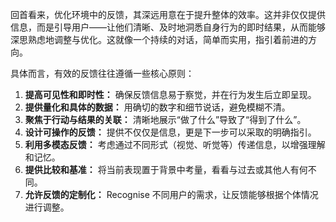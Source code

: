 回首看来，优化环境中的反馈，其深远用意在于提升整体的效率。这并非仅仅提供信息，而是引导用户——让他们清晰、及时地洞悉自身行为的即时结果，从而能够深思熟虑地调整与优化。这就像一个持续的对话，简单而实用，指引着前进的方向。

具体而言，有效的反馈往往遵循一些核心原则：

1.  **提高可见性和即时性：** 确保反馈信息易于察觉，并在行为发生后立即呈现。
2.  **提供量化和具体的数据：** 用确切的数字和细节说话，避免模糊不清。
3.  **聚焦于行动与结果的关联：** 清晰地展示“做了什么”导致了“得到了什么”。
4.  **设计可操作的反馈：** 提供不仅仅是信息，更是下一步可以采取的明确指引。
5.  **利用多模态反馈：** 考虑通过不同形式（视觉、听觉等）传递信息，以增强理解和记忆。
6.  **提供比较和基准：** 将当前表现置于背景中考量，看看与过去或其他人有何不同。
7.  **允许反馈的定制化：** Recognise 不同用户的需求，让反馈能够根据个体情况进行调整。